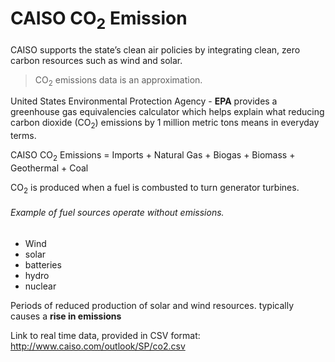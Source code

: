 # CAISO CO<sub>2</sub> Emission
CAISO supports the state’s clean air policies by integrating clean, zero carbon resources such as wind and solar.
> CO<sub>2</sub> emissions data is an approximation.

United States Environmental Protection Agency - **EPA**
provides a greenhouse gas equivalencies calculator which helps explain what reducing carbon dioxide (CO<sub>2</sub>) emissions by 1 million metric tons means in everyday terms.

CAISO CO<sub>2</sub> Emissions = Imports + Natural Gas + Biogas + Biomass + Geothermal + Coal

CO<sub>2</sub> is produced when a fuel is combusted to turn generator turbines.

###### Example of fuel sources operate *without emissions*.
* Wind
* solar
* batteries
* hydro
* nuclear

Periods of reduced production of solar and wind resources.
typically causes a **rise in emissions**

Link to real time data, provided in CSV format:
<http://www.caiso.com/outlook/SP/co2.csv>


<!-- image needs to be on the server for the link -->
<!-- ![]()"CO<sub>2</sub> trend graph on CAISO website" -->

